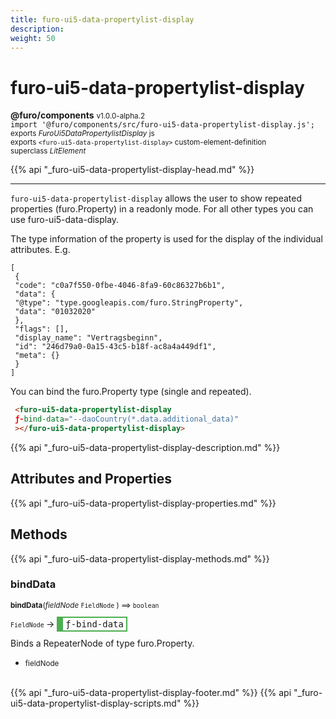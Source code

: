 ```yaml
---
title: furo-ui5-data-propertylist-display
description: 
weight: 50
---
```


# furo-ui5-data-propertylist-display
**@furo/components** <small>v1.0.0-alpha.2</small>
<br>`import '@furo/components/src/furo-ui5-data-propertylist-display.js';`<small>
<br>exports *FuroUi5DataPropertylistDisplay* js
<br>exports `<furo-ui5-data-propertylist-display>` custom-element-definition
<br>superclass *LitElement*</small>

{{% api "_furo-ui5-data-propertylist-display-head.md" %}}

****

`furo-ui5-data-propertylist-display` allows the user to show repeated properties (furo.Property) in a readonly mode.
For all other types you can use furo-ui5-data-display.

The type information of the property is used for the display of the individual attributes.
E.g.
```
[
 {
 "code": "c0a7f550-0fbe-4046-8fa9-60c86327b6b1",
 "data": {
 "@type": "type.googleapis.com/furo.StringProperty",
 "data": "01032020"
 },
 "flags": [],
 "display_name": "Vertragsbeginn",
 "id": "246d79a0-0a15-43c5-b18f-ac8a4a449df1",
 "meta": {}
 }
]
```

You can bind the furo.Property type (single and repeated).

```html
 <furo-ui5-data-propertylist-display
 ƒ-bind-data="--daoCountry(*.data.additional_data)"
 ></furo-ui5-data-propertylist-display>
```

{{% api "_furo-ui5-data-propertylist-display-description.md" %}}


## Attributes and Properties
{{% api "_furo-ui5-data-propertylist-display-properties.md" %}}




## Methods
{{% api "_furo-ui5-data-propertylist-display-methods.md" %}}


### **bindData**
<small>**bindData**(*fieldNode* `FieldNode` ) ⟹ `boolean`</small>

<small>`FieldNode` </small> →
<span  style="border-width:2px 2px 2px 10px; border-style: solid;border-color:  rgb(76, 175, 80);font-family:monospace; padding:2px 4px;">ƒ-bind-data</span>

Binds a RepeaterNode of type furo.Property.

- <small>fieldNode </small>
<br><br>




{{% api "_furo-ui5-data-propertylist-display-footer.md" %}}
{{% api "_furo-ui5-data-propertylist-display-scripts.md" %}}
